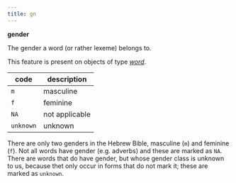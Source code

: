 ```yaml
---
title: gn
---
```


**gender**

The gender a word (or rather lexeme) belongs to.

This feature is present on objects of type [*word*](otype.md).

code|description
---|---
`m`      |masculine
`f`      |feminine
`NA`     |not applicable
`unknown`|unknown

There are only two genders in the Hebrew Bible, masculine (`m`) and feminine (`f`).
Not all words have gender (e.g. adverbs) and these are marked as `NA`.
There are words that do have gender, but whose gender class is unknown to us,
because thet only occur in forms that do not mark it;
these are marked as `unknown`.
